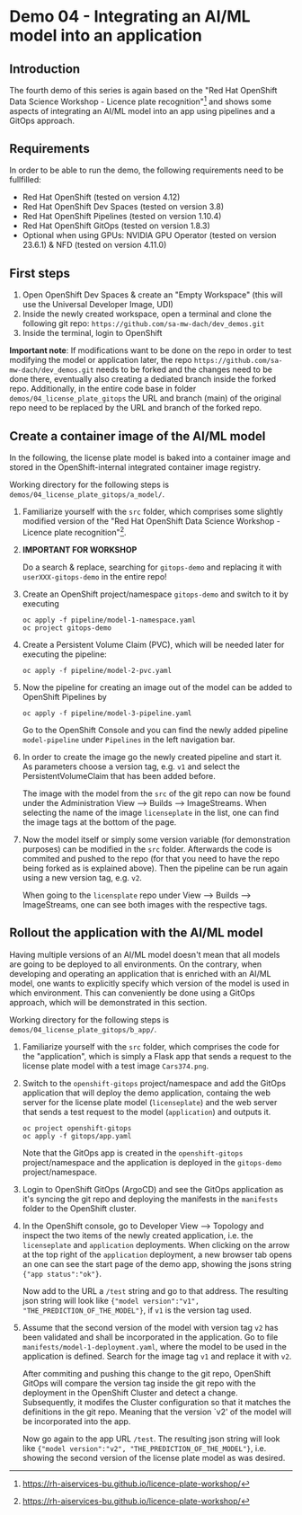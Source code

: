 # Demo 04 - Integrating an AI/ML model into an application

## Introduction
The fourth demo of this series is again based on the "Red Hat OpenShift Data Science Workshop - Licence plate recognition"[^license_plate_desc] and shows some aspects of integrating an AI/ML model into an app using pipelines and a GitOps approach.

## Requirements
In order to be able to run the demo, the following requirements need to be fullfilled:
* Red Hat OpenShift (tested on version 4.12)
* Red Hat OpenShift Dev Spaces (tested on version 3.8)
* Red Hat OpenShift Pipelines (tested on version 1.10.4)
* Red Hat OpenShift GitOps (tested on version 1.8.3)
* Optional when using GPUs: NVIDIA GPU Operator (tested on version 23.6.1) & NFD (tested on version 4.11.0) 

## First steps
1) Open OpenShift Dev Spaces & create an "Empty Workspace" (this will use the Universal Developer Image, UDI)
1) Inside the newly created workspace, open a terminal and clone the following git repo: `https://github.com/sa-mw-dach/dev_demos.git`
1) Inside the terminal, login to OpenShift

**Important note**: If modifications want to be done on the repo in order to test modifying the model or application later, the repo `https://github.com/sa-mw-dach/dev_demos.git` needs to be forked and the changes need to be done there, eventually also creating a dediated branch inside the forked repo. Additionally, in the entire code base in folder `demos/04_license_plate_gitops` the URL and branch (main) of the original repo need to be replaced by the URL and branch of the forked repo.

## Create a container image of the AI/ML model
In the following, the license plate model is baked into a container image and stored in the OpenShift-internal integrated container image registry.

Working directory for the following steps is `demos/04_license_plate_gitops/a_model/`.

1) Familiarize yourself with the `src` folder, which comprises some slightly modified version of the "Red Hat OpenShift Data Science Workshop - Licence plate recognition"[^license_plate_desc]. 

1) **IMPORTANT FOR WORKSHOP**

    Do a search & replace, searching for `gitops-demo` and replacing it with `userXXX-gitops-demo` in the entire repo!

1) Create an OpenShift project/namespace `gitops-demo` and switch to it by executing
    ```
    oc apply -f pipeline/model-1-namespace.yaml
    oc project gitops-demo
    ```

1) Create a Persistent Volume Claim (PVC), which will be needed later for executing the pipeline:
    ```
    oc apply -f pipeline/model-2-pvc.yaml
    ```

1) Now the pipeline for creating an image out of the model can be added to OpenShift Pipelines by
    ```
    oc apply -f pipeline/model-3-pipeline.yaml
    ```
    Go to the OpenShift Console and you can find the newly added pipeline `model-pipeline` under `Pipelines` in the left navigation bar.

1) In order to create the image go the newly created pipeline and start it. As parameters choose a version tag, e.g. `v1` and select the PersistentVolumeClaim that has been added before.

    The image with the model from the `src` of the git repo can now be found under the Administration View --> Builds --> ImageStreams. When selecting the name of the image `licenseplate` in the list, one can find the image tags at the bottom of the page.

1) Now the model itself or simply some version variable (for demonstration purposes) can be modified in the `src` folder. Afterwards the code is commited and pushed to the repo (for that you need to have the repo being forked as is explained above). Then the pipeline can be run again using a new version tag, e.g. `v2`. 

    When going to the `licensplate` repo under View --> Builds --> ImageStreams, one can see both images with the respective tags. 


## Rollout the application with the AI/ML model
Having multiple versions of an AI/ML model doesn't mean that all models are going to be deployed to all environments. On the contrary, when developing and operating an application that is enriched with an AI/ML model, one wants to explicitly specify which version of the model is used in which environment. This can conveniently be done using a GitOps approach, which will be demonstrated in this section.

Working directory for the following steps is `demos/04_license_plate_gitops/b_app/`.

1) Familiarize yourself with the `src` folder, which comprises the code for the "application", which is simply a Flask app that sends a request to the license plate model with a test image `Cars374.png`.

1) Switch to the `openshift-gitops` project/namespace and add the GitOps application that will deploy the demo application, containg the web server for the license plate model (`licenseplate`) and the web server that sends a test request to the model (`application`) and outputs it.

    ```
    oc project openshift-gitops
    oc apply -f gitops/app.yaml
    ```

    Note that the GitOps app is created in the `openshift-gitops` project/namespace and the application is deployed in the `gitops-demo` project/namespace.

1) Login to OpenShift GitOps (ArgoCD) and see the GitOps application as it's syncing the git repo and deploying the manifests in the `manifests` folder to the OpenShift cluster.

1) In the OpenShift console, go to Developer View --> Topology and inspect the two items of the newly created application, i.e. the `licenseplate` and `application` deployments. When clicking on the arrow at the top right of the `application` deployment, a new browser tab opens an one can see the start page of the demo app, showing the jsons string `{"app status":"ok"}`.

    Now add to the URL a `/test` string and go to that address. The resulting json string will look like `{"model version":"v1", "THE_PREDICTION_OF_THE_MODEL"}`, if `v1` is the version tag used.

1) Assume that the second version of the model with version tag `v2` has been validated and shall be incorporated in the application. Go to file `manifests/model-1-deployment.yaml`, where the model to be used in the application is defined. Search for the image tag `v1` and replace it with `v2`.

    After commiting and pushing this change to the git repo, OpenShift GitOps will compare the version tag inside the git repo with the deployment in the OpenShift Cluster and detect a change. Subsequently, it modifes the Cluster configuration so that it matches the definitions in the git repo. Meaning that the version `v2' of the model will be incorporated into the app.

    Now go again to the app URL `/test`. The resulting json string will look like `{"model version":"v2", "THE_PREDICTION_OF_THE_MODEL"}`, i.e. showing the second version of the license plate model as was desired.


[^license_plate_desc]: https://rh-aiservices-bu.github.io/licence-plate-workshop/
